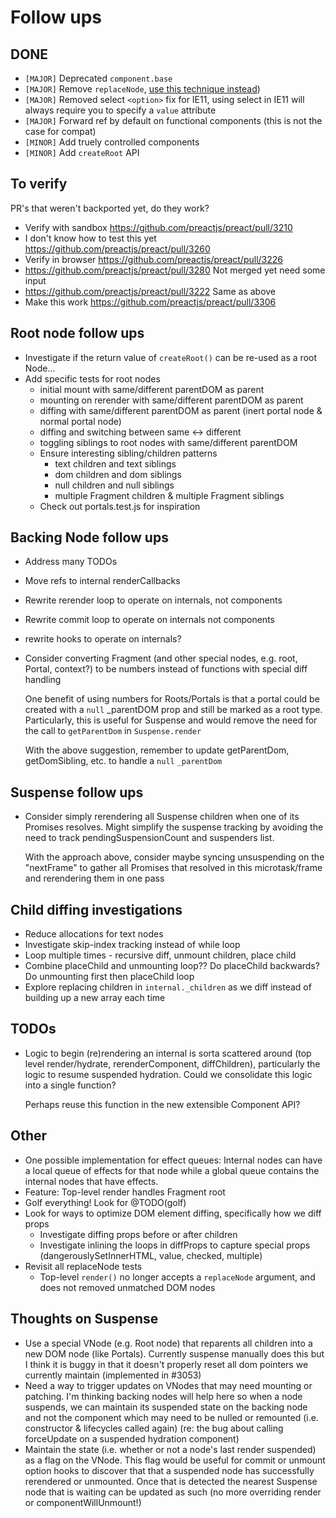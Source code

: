 # Follow ups

## DONE

- `[MAJOR]` Deprecated `component.base`
- `[MAJOR]` Remove `replaceNode`, [use this technique instead](https://gist.github.com/developit/f321a9ef092ad39f54f8d7c8f99eb29a))
- `[MAJOR]` Removed select `<option>` fix for IE11, using select in IE11 will always require you to specify a `value` attribute
- `[MAJOR]` Forward ref by default on functional components (this is not the case for compat)
- `[MINOR]` Add truely controlled components
- `[MINOR]` Add `createRoot` API

## To verify

PR's that weren't backported yet, do they work?

- Verify with sandbox https://github.com/preactjs/preact/pull/3210
- I don't know how to test this yet https://github.com/preactjs/preact/pull/3260
- Verify in browser https://github.com/preactjs/preact/pull/3226
- https://github.com/preactjs/preact/pull/3280 Not merged yet need some input
- https://github.com/preactjs/preact/pull/3222 Same as above
- Make this work https://github.com/preactjs/preact/pull/3306


## Root node follow ups

- Investigate if the return value of `createRoot()` can be re-used as a root Node...
- Add specific tests for root nodes
  - initial mount with same/different parentDOM as parent
  - mounting on rerender with same/different parentDOM as parent
  - diffing with same/different parentDOM as parent (inert portal node & normal portal node)
  - diffing and switching between same <-> different
  - toggling siblings to root nodes with same/different parentDOM
  - Ensure interesting sibling/children patterns
    - text children and text siblings
    - dom children and dom siblings
    - null children and null siblings
    - multiple Fragment children & multiple Fragment siblings
  - Check out portals.test.js for inspiration

## Backing Node follow ups

- Address many TODOs
- Move refs to internal renderCallbacks
- Rewrite rerender loop to operate on internals, not components
- Rewrite commit loop to operate on internals not components
- rewrite hooks to operate on internals?
- Consider converting Fragment (and other special nodes, e.g. root, Portal,
  context?) to be numbers instead of functions with special diff handling

  One benefit of using numbers for Roots/Portals is that a portal could be
  created with a `null` \_parentDOM prop and still be marked as a root type.
  Particularly, this is useful for Suspense and would remove the need for the
  call to `getParentDom` in `Suspense.render`

  With the above suggestion, remember to update getParentDom, getDomSibling,
  etc. to handle a `null` `_parentDom`

## Suspense follow ups

- Consider simply rerendering all Suspense children when one of its Promises
  resolves. Might simplify the suspense tracking by avoiding the need to track
  pendingSuspensionCount and suspenders list.

  With the approach above, consider maybe syncing unsuspending on the
  "nextFrame" to gather all Promises that resolved in this microtask/frame and
  rerendering them in one pass

## Child diffing investigations

- Reduce allocations for text nodes
- Investigate skip-index tracking instead of while loop
- Loop multiple times - recursive diff, unmount children, place child
- Combine placeChild and unmounting loop?? Do placeChild backwards? Do
  unmounting first then placeChild loop
- Explore replacing children in `internal._children` as we diff instead of
  building up a new array each time

## TODOs

- Logic to begin (re)rendering an internal is sorta scattered around (top level
  render/hydrate, rerenderComponent, diffChildren), particularly the logic to
  resume suspended hydration. Could we consolidate this logic into a single
  function?

  Perhaps reuse this function in the new extensible Component API?

## Other

- One possible implementation for effect queues: Internal nodes can have a local
  queue of effects for that node while a global queue contains the internal
  nodes that have effects.
- Feature: Top-level render handles Fragment root
- Golf everything! Look for @TODO(golf)
- Look for ways to optimize DOM element diffing, specifically how we diff props
  - Investigate diffing props before or after children
  - Investigate inlining the loops in diffProps to capture special props
    (dangerouslySetInnerHTML, value, checked, multiple)
- Revisit all replaceNode tests
  - Top-level `render()` no longer accepts a `replaceNode` argument, and does not removed unmatched DOM nodes

## Thoughts on Suspense

- Use a special VNode (e.g. Root node) that reparents all children into a new
  DOM node (like Portals). Currently suspense manually does this but I think it
  is buggy in that it doesn't properly reset all dom pointers we currently
  maintain (implemented in #3053)
- Need a way to trigger updates on VNodes that may need mounting or patching.
  I'm thinking backing nodes will help here so when a node suspends, we can
  maintain its suspended state on the backing node and not the component which
  may need to be nulled or remounted (i.e. constructor & lifecycles called
  again) (re: the bug about calling forceUpdate on a suspended hydration
  component)
- Maintain the state (i.e. whether or not a node's last render suspended) as a
  flag on the VNode. This flag would be useful for commit or unmount option
  hooks to discover that that a suspended node has successfully rerendered or
  unmounted. Once that is detected the nearest Suspense node that is waiting can
  be updated as such (no more overriding render or componentWillUnmount!)
